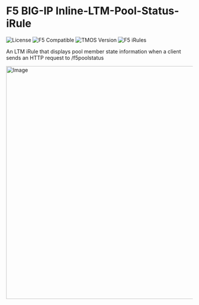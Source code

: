 # F5 BIG-IP Inline-LTM-Pool-Status-iRule

![License](https://img.shields.io/badge/license-MIT-green)
![F5 Compatible](https://img.shields.io/badge/F5%20BIG--IP-compatible-orange)
![TMOS Version](https://img.shields.io/badge/TMOS-15.0%2B-red)
![F5 iRules](https://img.shields.io/badge/F5-iRules%20(Tcl)-FF6600?logo=f5&logoColor=white)

An LTM iRule that displays pool member state information when a client sends an HTTP request to /f5poolstatus

<img width="793" height="628" alt="Image" src="https://github.com/user-attachments/assets/c5f35a67-0236-44f0-8a13-0f0d4c92de70" />

